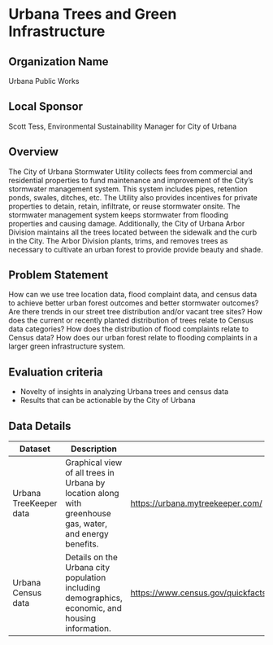 # Urbana Trees and Green Infrastructure

## Organization Name
Urbana Public Works
 
## Local Sponsor
Scott Tess, Environmental Sustainability Manager for City of Urbana

## Overview
The City of Urbana Stormwater Utility collects fees from commercial and residential properties to fund maintenance and improvement of the City’s stormwater management system.  This system includes pipes, retention ponds, swales, ditches, etc.  The Utility also provides incentives for private properties to detain, retain, infiltrate, or reuse stormwater onsite.  The stormwater management system keeps stormwater from flooding properties and causing damage.  Additionally, the City of Urbana Arbor Division maintains all the trees located between the sidewalk and the curb in the City.  The Arbor Division plants, trims, and removes trees as necessary to cultivate an urban forest to provide provide beauty and shade.

## Problem Statement
How can we use tree location data, flood complaint data, and census data to achieve better urban forest outcomes and better stormwater outcomes?  Are there trends in our street tree distribution and/or vacant tree sites?  How does the current or recently planted distribution of trees relate to Census data categories?  How does the distribution of flood complaints relate to Census data?  How does our urban forest relate to flooding complaints in a larger green infrastructure system.

## Evaluation criteria
- Novelty of insights in analyzing Urbana trees and census data
- Results that can be actionable by the City of Urbana

## Data Details

| Dataset | Description | Link |
| --------- | ----------- | ---- |
| Urbana TreeKeeper data | Graphical view of all trees in Urbana by location along with greenhouse gas, water, and energy benefits. | https://urbana.mytreekeeper.com/ |
| Urbana Census data | Details on the Urbana city population including demographics, economic, and housing information. | https://www.census.gov/quickfacts/fact/table/urbanacityillinois/PST045217 |
